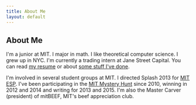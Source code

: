 ```yaml
---
title: About Me
layout: default
---
```


## About Me ##

I'm a junior at MIT. I major in math.  I like theoretical computer science. I grew up in NYC. I'm currently a trading intern at Jane Street Capital. You can read [my resume](/files/resume.pdf) or about [some stuff I've done](/projects.html). 

I'm involved in several student groups at MIT. I directed Splash 2013 for [MIT ESP](http://esp.mit.edu/). I've been participating in the [MIT Mystery Hunt](http://web.mit.edu/puzzle/www/) since 2010, winning in 2012 and 2014 and writing for 2013 and 2015. I'm also the Master Carver (president) of mitBEEF, MIT's beef appreciation club.
